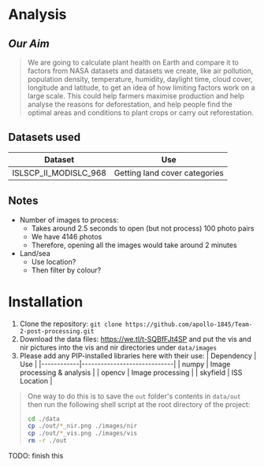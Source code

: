 # Analysis
## *Our Aim*

> We are going to calculate plant health on Earth and compare it to factors from NASA datasets and datasets we create, like air pollution, population density, temperature, humidity, daylight time, cloud cover, longitude and latitude, to get an idea of how limiting factors work on a large scale. This could help farmers maximise production and help analyse the reasons for deforestation, and help people find the optimal areas and conditions to plant crops or carry out reforestation.

## Datasets used

| Dataset               | Use                           |
|-----------------------|-------------------------------|
| ISLSCP_II_MODISLC_968 | Getting land cover categories |

## Notes

* Number of images to process:
  * Takes around 2.5 seconds to open (but not process) 100 photo pairs
  * We have 4146 photos
  * Therefore, opening all the images would take around 2 minutes
* Land/sea
  * Use location?
  * Then filter by colour?
# Installation
1. Clone the repository: `git clone https://github.com/apollo-1845/Team-2-post-processing.git`
2. Download the data files: https://we.tl/t-SQBfFJt4SP and put the vis and nir pictures into the vis and nir directories under `data/images`
3. Please add any PIP-installed libraries here with their use:
| Dependency | Use                         |
|------------|-----------------------------|
| numpy      | Image processing & analysis |
| opencv     | Image processing            |
| skyfield   | ISS Location                |

> One way to do this is to save the `out` folder's contents in `data/out` then run the following shell script at the root directory of the project:
> ```bash
  > cd ./data
  > cp ./out/*_nir.png ./images/nir
  > cp ./out/*_vis.png ./images/vis
  > rm -r ./out
  > ```

TODO: finish this
